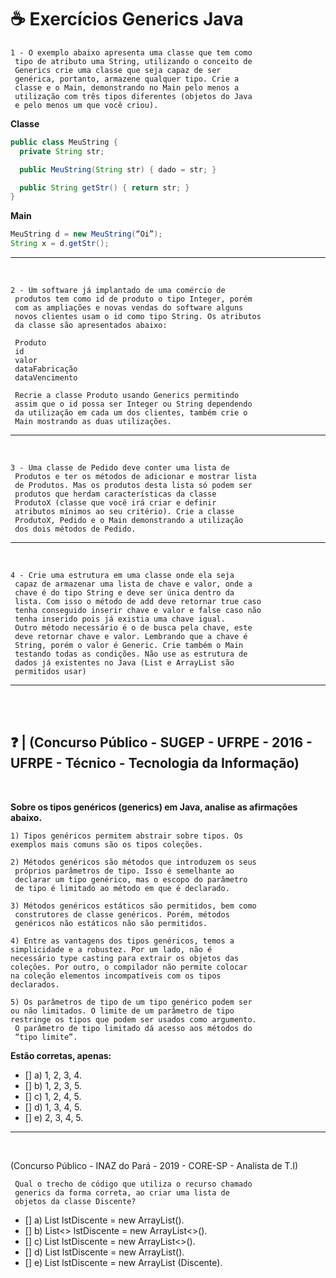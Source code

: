 # ☕ Exercícios Generics Java

    1 - O exemplo abaixo apresenta uma classe que tem como
     tipo de atributo uma String, utilizando o conceito de
     Generics crie uma classe que seja capaz de ser 
     genérica, portanto, armazene qualquer tipo. Crie a 
     classe e o Main, demonstrando no Main pelo menos a 
     utilização com três tipos diferentes (objetos do Java 
     e pelo menos um que você criou).

**Classe**

~~~JAVA
public class MeuString {
  private String str;

  public MeuString(String str) { dado = str; }

  public String getStr() { return str; }
}
~~~
**Main**
~~~java
MeuString d = new MeuString(“Oi”);
String x = d.getStr();
~~~

___
<br>

    2 - Um software já implantado de uma comércio de 
     produtos tem como id de produto o tipo Integer, porém 
     com as ampliações e novas vendas do software alguns 
     novos clientes usam o id como tipo String. Os atributos
     da classe são apresentados abaixo:

     Produto
     id
     valor
     dataFabricação
     dataVencimento

     Recrie a classe Produto usando Generics permitindo 
     assim que o id possa ser Integer ou String dependendo
     da utilização em cada um dos clientes, também crie o 
     Main mostrando as duas utilizações.


____
<br>

    3 - Uma classe de Pedido deve conter uma lista de 
     Produtos e ter os métodos de adicionar e mostrar lista
     de Produtos. Mas os produtos desta lista só podem ser
     produtos que herdam características da classe 
     ProdutoX (classe que você irá criar e definir 
     atributos mínimos ao seu critério). Crie a classe 
     ProdutoX, Pedido e o Main demonstrando a utilização 
     dos dois métodos de Pedido.
    
____
<br>

    4 - Crie uma estrutura em uma classe onde ela seja 
     capaz de armazenar uma lista de chave e valor, onde a 
     chave é do tipo String e deve ser única dentro da 
     lista. Com isso o método de add deve retornar true caso 
     tenha conseguido inserir chave e valor e false caso não
     tenha inserido pois já existia uma chave igual. 
     Outro método necessário é o de busca pela chave, este 
     deve retornar chave e valor. Lembrando que a chave é 
     String, porém o valor é Generic. Crie também o Main 
     testando todas as condições. Não use as estrutura de 
     dados já existentes no Java (List e ArrayList são 
     permitidos usar)
____
<br>
<br>

## ❓ | (Concurso Público - SUGEP - UFRPE - 2016 - UFRPE - Técnico - Tecnologia da Informação)

<br>

 **Sobre os tipos genéricos (generics) em Java, analise as afirmações abaixo.**

    1) Tipos genéricos permitem abstrair sobre tipos. Os 
    exemplos mais comuns são os tipos coleções.

    2) Métodos genéricos são métodos que introduzem os seus
     próprios parâmetros de tipo. Isso é semelhante ao 
     declarar um tipo genérico, mas o escopo do parâmetro 
     de tipo é limitado ao método em que é declarado.

    3) Métodos genéricos estáticos são permitidos, bem como 
     construtores de classe genéricos. Porém, métodos 
     genéricos não estáticos não são permitidos.

    4) Entre as vantagens dos tipos genéricos, temos a 
    simplicidade e a robustez. Por um lado, não é 
    necessário type casting para extrair os objetos das 
    coleções. Por outro, o compilador não permite colocar 
    na coleção elementos incompatíveis com os tipos 
    declarados.

    5) Os parâmetros de tipo de um tipo genérico podem ser 
    ou não limitados. O limite de um parâmetro de tipo 
    restringe os tipos que podem ser usados como argumento.
     O parâmetro de tipo limitado dá acesso aos métodos do 
     “tipo limite”.

     
**Estão corretas, apenas:**
   
- [] a) 1, 2, 3, 4. 
- [] b) 1, 2, 3, 5.                    
- [] c) 1, 2, 4, 5.                                
- [] d) 1, 3, 4, 5.  
- [] e) 2, 3, 4, 5.

____
<br>

(Concurso Público - INAZ do Pará - 2019 - CORE-SP - Analista de T.I)

     Qual o trecho de código que utiliza o recurso chamado
     generics da forma correta, ao criar uma lista de 
     objetos da classe Discente?

- [] a) List<Discente> lstDiscente = new ArrayList().
- [] b) List<> lstDiscente = new ArrayList<>().
- [] c) List<Discente> lstDiscente = new ArrayList<>().
- [] d) List lstDiscente = new ArrayList<Discente>().
- [] e) List<Discente> lstDiscente = new ArrayList (Discente).